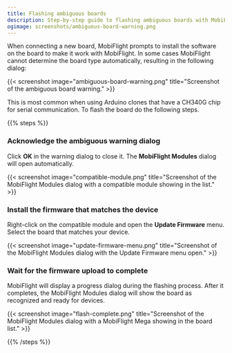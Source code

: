 ```yaml
---
title: Flashing ambiguous boards
description: Step-by-step guide to flashing ambiguous boards with MobiFlight.
ogimage: screenshots/ambiguous-board-warning.png
---
```


When connecting a new board, MobiFlight prompts to install the software on the board to make it work with MobiFlight. In some cases
MobiFlight cannot determine the board type automatically, resulting in the following dialog:

{{< screenshot image="ambiguous-board-warning.png" title="Screenshot of the ambiguous board warning." >}}

This is most common when using Arduino clones that have a CH340G chip for serial communication. To flash the board do the following steps.

{{% steps %}}

### Acknowledge the ambiguous warning dialog

Click **OK** in the warning dialog to close it. The **MobiFlight Modules** dialog will open automatically.

{{< screenshot image="compatible-module.png" title="Screenshot of the MobiFlight Modules dialog with a compatible module showing in the list." >}}

### Install the firmware that matches the device

Right-click on the compatible module and open the **Update Firmware** menu. Select the board that matches your device.

{{< screenshot image="update-firmware-menu.png" title="Screenshot of the MobiFlight Modules dialog with the Update Firmware menu open." >}}

### Wait for the firmware upload to complete

MobiFlight will display a progress dialog during the flashing process. After it completes, the MobiFlight Modules dialog will
show the board as recognized and ready for devices.

{{< screenshot image="flash-complete.png" title="Screenshot of the MobiFlight Modules dialog with a MobiFlight Mega showing in the board list." >}}

{{% /steps %}}
